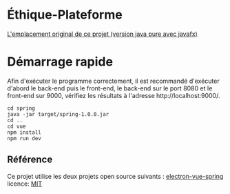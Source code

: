 # Éthique-Plateforme
[L'emplacement original de ce projet (version java pure avec javafx)](https://github.com/Catoblepases/EthiqueInterface)

# Démarrage rapide
Afin d'exécuter le programme correctement, il est recommandé d'exécuter d'abord le back-end puis le front-end, le back-end sur le port 8080 et le front-end sur 9000, vérifiez les résultats à l'adresse http://localhost:9000/.
```
cd spring
java -jar target/spring-1.0.0.jar
cd ..
cd vue 
npm install
npm run dev
```

## Référence
Ce projet utilise les deux projets open source suivants :
[electron-vue-spring](https://github.com/wuruoyun/electron-vue-spring) licence: [MIT](LICENSE)
